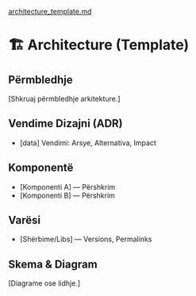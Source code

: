 [architecture_template.md](https://github.com/user-attachments/files/23196474/architecture_template.md)
# 🏗️ Architecture (Template)

## Përmbledhje
[Shkruaj përmbledhje arkitekture.]

## Vendime Dizajni (ADR)
- [data] Vendimi: Arsye, Alternativa, Impact

## Komponentë
- [Komponenti A] — Përshkrim
- [Komponenti B] — Përshkrim

## Varësi
- [Shërbime/Libs] — Versions, Permalinks

## Skema & Diagram
[Diagrame ose lidhje.]
